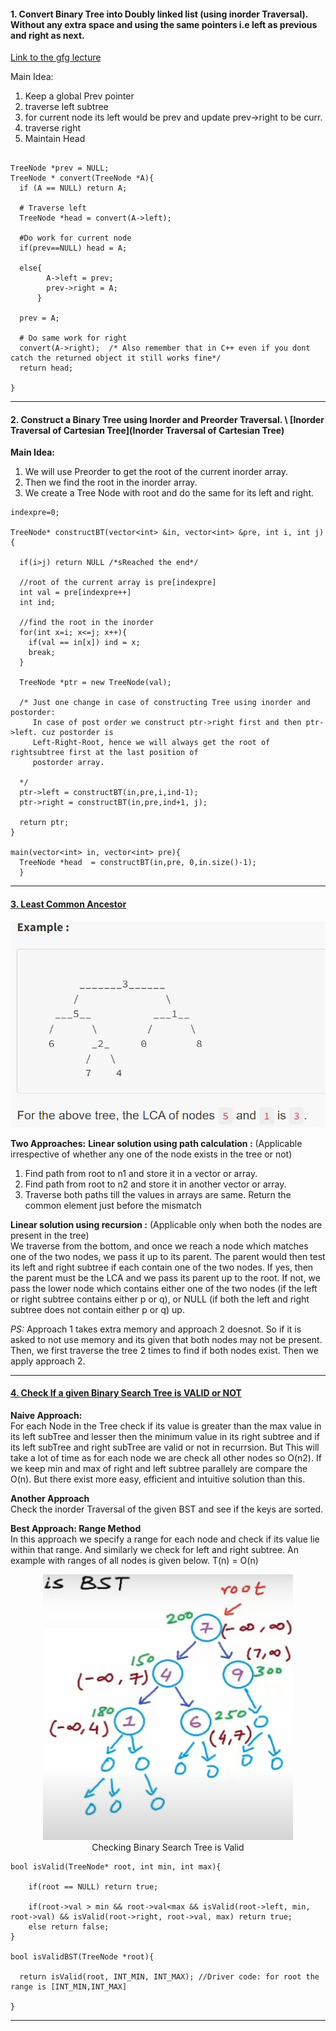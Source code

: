 #### 1. Convert Binary Tree into Doubly linked list (using inorder Traversal). Without any extra space and using the same pointers i.e left as previous and right as next.
[Link to the gfg lecture](https://practice.geeksforgeeks.org/tracks/DSASP-Tree/?batchId=154&tab=1)

Main Idea:
1. Keep a global Prev pointer
2. traverse left subtree
3. for current node its left would be prev and update prev->right to be curr.
4. traverse right
5. Maintain Head
```

TreeNode *prev = NULL;
TreeNode * convert(TreeNode *A){
  if (A == NULL) return A;
  
  # Traverse left
  TreeNode *head = convert(A->left);
  
  #Do work for current node
  if(prev==NULL) head = A;
  
  else{
        A->left = prev;
        prev->right = A;
      }
  
  prev = A;
  
  # Do same work for right
  convert(A->right);  /* Also remember that in C++ even if you dont catch the returned object it still works fine*/
  return head;
  
}
```

---


#### 2. Construct a Binary Tree using Inorder and Preorder Traversal. \ [Inorder Traversal of Cartesian Tree](Inorder Traversal of Cartesian Tree)
**Main Idea:**  
1. We will use Preorder to get the root of the current inorder array.
2. Then we find the root in the inorder array.
3. We create a Tree Node with root and do the same for its left and right.

```
indexpre=0;

TreeNode* constructBT(vector<int> &in, vector<int> &pre, int i, int j){
  
  if(i>j) return NULL /*sReached the end*/  
  
  //root of the current array is pre[indexpre]
  int val = pre[indexpre++]
  int ind;
  
  //find the root in the inorder
  for(int x=i; x<=j; x++){
    if(val == in[x]) ind = x;
    break;  
  } 
  
  TreeNode *ptr = new TreeNode(val);
  
  /* Just one change in case of constructing Tree using inorder and postorder:
     In case of post order we construct ptr->right first and then ptr->left. cuz postorder is
     Left-Right-Root, hence we will always get the root of rightsubtree first at the last position of 
     postorder array.
  
  */
  ptr->left = constructBT(in,pre,i,ind-1);
  ptr->right = constructBT(in,pre,ind+1, j);
  
  return ptr; 
}

main(vector<int> in, vector<int> pre){
  TreeNode *head  = constructBT(in,pre, 0,in.size()-1);
  }
```
---
#### [3. Least Common Ancestor](https://www.interviewbit.com/old/problems/least-common-ancestor/)
![lsa](https://github.com/bathejaakshay/Competitive-Problems-in-C-/blob/master/Images/lsa1.png?raw=true)
<!-- ![BM1](https://github.com/bathejaakshay/Competitive-Problems-in-C-/blob/master/Images/bm1.png?raw=true) -->
**Two Approaches:**
**Linear solution using path calculation :** (Applicable irrespective of whether any one of the node exists in the tree or not)  
1) Find path from root to n1 and store it in a vector or array.
2) Find path from root to n2 and store it in another vector or array.
3) Traverse both paths till the values in arrays are same. Return the common element just before the mismatch

**Linear solution using recursion :**  (Applicable only when both the nodes are present in the tree)  
We traverse from the bottom, and once we reach a node which matches one of the two nodes, we pass it up to its parent. The parent would then test its left and right subtree if each contain one of the two nodes. If yes, then the parent must be the LCA and we pass its parent up to the root. If not, we pass the lower node which contains either one of the two nodes (if the left or right subtree contains either p or q), or NULL (if both the left and right subtree does not contain either p or q) up.

*PS:* Approach 1 takes extra memory and approach 2 doesnot. So if it is asked to not use memory and its given that both nodes may not be present. Then, we first traverse the tree 2 times to find if both nodes exist. Then we apply approach 2. 

---

#### [4. Check If a given Binary Search Tree is VALID or NOT](https://www.interviewbit.com/old/problems/valid-binary-search-tree/)

**Naive Approach:**  
For each Node in the Tree check if its value is greater than the max value in its left subTree and lesser then the minimum value in its right subtree and if its left subTree and right subTree are valid or not in recurrsion. But This will take a lot of time as for each node we are check all other nodes so O(n2). If we keep min and max of right and left subtree parallely are compare the O(n). But there exist more easy, efficient and intuitive solution than this.

**Another Approach**  
Check the inorder Traversal of the given BST and see if the keys are sorted.

**Best Approach: Range Method**  
In this approach we specify a range for each node and check if its value lie within that range. And similarly we check for left and right subtree. An example with ranges of all nodes is given below. T(n) = O(n)

<figure>
<center><img src="https://github.com/bathejaakshay/Competitive-Problems-in-C-/blob/master/Images/isvalidBST.png?raw=True" alt="drawing" width="400"/></center>
<center><figcaption>Checking Binary Search Tree is Valid</figcaption></center>
</figure>

```
bool isValid(TreeNode* root, int min, int max){
    
    if(root == NULL) return true;
    
    if(root->val > min && root->val<max && isValid(root->left, min, root->val) && isValid(root->right, root->val, max) return true;
    else return false;
}

bool isValidBST(TreeNode *root){

  return isValid(root, INT_MIN, INT_MAX); //Driver code: for root the range is [INT_MIN,INT_MAX]
  
}
```

---






